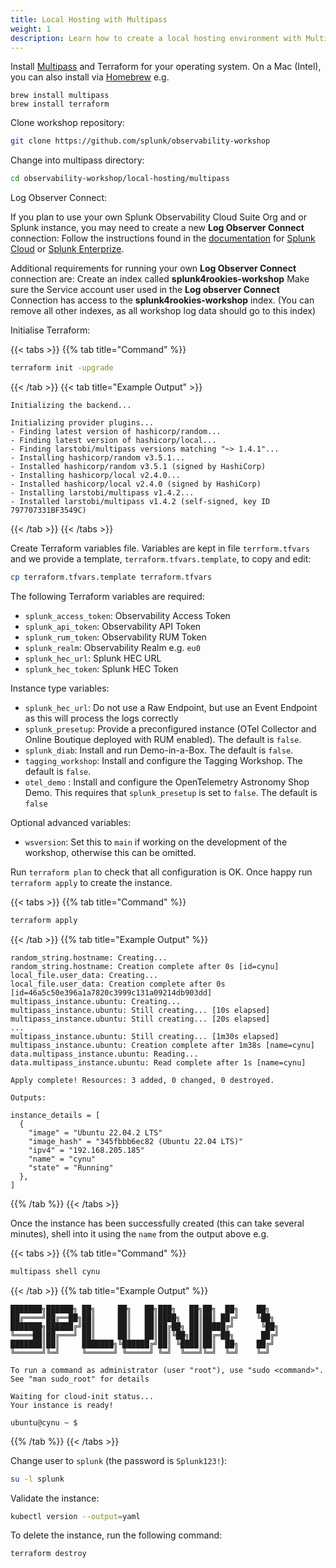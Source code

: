 ```yaml
---
title: Local Hosting with Multipass
weight: 1
description: Learn how to create a local hosting environment with Multipass - Windows/Linux/Mac(Intel)
---
```


Install [Multipass](https://multipass.run/) and Terraform for your operating system. On a Mac (Intel), you can also install via [Homebrew](https://brew.sh/) e.g.

```text
brew install multipass
brew install terraform
```

Clone workshop repository:

```bash
git clone https://github.com/splunk/observability-workshop
```

Change into multipass directory:

```bash
cd observability-workshop/local-hosting/multipass
```

Log Observer Connect:

If you plan to use your own Splunk Observability Cloud Suite Org and or Splunk instance, you may need to create a new **Log Observer Connect** connection:
Follow the instructions found in the [documentation](https://docs.splunk.com/observability/en/logs/lo-connect-landing.html) for [Splunk Cloud](https://docs.splunk.com/observability/en/logs/scp.html#logs-scp) or [Splunk Enterprize](https://docs.splunk.com/observability/en/logs/set-up-logconnect.html).

Additional requirements for running your own **Log Observer Connect** connection are:
Create an index called **splunk4rookies-workshop**
Make sure the Service account user used in the **Log observer Connect** Connection has access to the **splunk4rookies-workshop** index. (You can remove all other indexes, as all workshop log data should go to this index)

Initialise Terraform:

{{< tabs >}}
{{% tab title="Command" %}}

```bash
terraform init -upgrade
```

{{< /tab >}}
{{< tab title="Example Output" >}}

```text
Initializing the backend...

Initializing provider plugins...
- Finding latest version of hashicorp/random...
- Finding latest version of hashicorp/local...
- Finding larstobi/multipass versions matching "~> 1.4.1"...
- Installing hashicorp/random v3.5.1...
- Installed hashicorp/random v3.5.1 (signed by HashiCorp)
- Installing hashicorp/local v2.4.0...
- Installed hashicorp/local v2.4.0 (signed by HashiCorp)
- Installing larstobi/multipass v1.4.2...
- Installed larstobi/multipass v1.4.2 (self-signed, key ID 797707331BF3549C)
```

{{< /tab >}}
{{< /tabs >}}

Create Terraform variables file. Variables are kept in file `terrform.tfvars` and we provide a template, `terraform.tfvars.template`, to copy and edit:

```bash
cp terraform.tfvars.template terraform.tfvars
```

The following Terraform variables are required:

- `splunk_access_token`: Observability Access Token
- `splunk_api_token`: Observability API Token
- `splunk_rum_token`: Observability RUM Token
- `splunk_realm`: Observability Realm e.g. `eu0`
- `splunk_hec_url`: Splunk HEC URL
- `splunk_hec_token`: Splunk HEC Token

Instance type variables:

- `splunk_hec_url`:  Do not use a Raw Endpoint, but use an Event Endpoint as this will process the logs correctly
- `splunk_presetup`: Provide a preconfigured instance (OTel Collector and Online Boutique deployed with RUM enabled). The default is `false`.
- `splunk_diab`: Install and run Demo-in-a-Box. The default is `false`.
- `tagging_workshop`: Install and configure the Tagging Workshop. The default is `false`.
- `otel_demo` : Install and configure the OpenTelemetry Astronomy Shop Demo. This requires that `splunk_presetup` is set to `false`. The default is `false`

Optional advanced variables:

- `wsversion`: Set this to `main` if working on the development of the workshop, otherwise this can be omitted.

Run `terraform plan` to check that all configuration is OK. Once happy run `terraform apply` to create the instance.

{{< tabs >}}
{{% tab title="Command" %}}

```bash
terraform apply
```

{{< /tab >}}
{{% tab title="Example Output" %}}


``` text
random_string.hostname: Creating...
random_string.hostname: Creation complete after 0s [id=cynu]
local_file.user_data: Creating...
local_file.user_data: Creation complete after 0s [id=46a5c50e396a1a7820c3999c131a09214db903dd]
multipass_instance.ubuntu: Creating...
multipass_instance.ubuntu: Still creating... [10s elapsed]
multipass_instance.ubuntu: Still creating... [20s elapsed]
...
multipass_instance.ubuntu: Still creating... [1m30s elapsed]
multipass_instance.ubuntu: Creation complete after 1m38s [name=cynu]
data.multipass_instance.ubuntu: Reading...
data.multipass_instance.ubuntu: Read complete after 1s [name=cynu]

Apply complete! Resources: 3 added, 0 changed, 0 destroyed.

Outputs:

instance_details = [
  {
    "image" = "Ubuntu 22.04.2 LTS"
    "image_hash" = "345fbbb6ec82 (Ubuntu 22.04 LTS)"
    "ipv4" = "192.168.205.185"
    "name" = "cynu"
    "state" = "Running"
  },
]
```

{{% /tab %}}
{{< /tabs >}}

Once the instance has been successfully created (this can take several minutes), shell into it using the `name` from the output above e.g.

{{< tabs >}}
{{% tab title="Command" %}}

```bash
multipass shell cynu
```

{{< /tab >}}
{{% tab title="Example Output" %}}

```text
███████╗██████╗ ██╗     ██╗   ██╗███╗   ██╗██╗  ██╗    ██╗
██╔════╝██╔══██╗██║     ██║   ██║████╗  ██║██║ ██╔╝    ╚██╗
███████╗██████╔╝██║     ██║   ██║██╔██╗ ██║█████╔╝      ╚██╗
╚════██║██╔═══╝ ██║     ██║   ██║██║╚██╗██║██╔═██╗      ██╔╝
███████║██║     ███████╗╚██████╔╝██║ ╚████║██║  ██╗    ██╔╝
╚══════╝╚═╝     ╚══════╝ ╚═════╝ ╚═╝  ╚═══╝╚═╝  ╚═╝    ╚═╝

To run a command as administrator (user "root"), use "sudo <command>".
See "man sudo_root" for details

Waiting for cloud-init status...
Your instance is ready!

ubuntu@cynu ~ $
```

{{% /tab %}}
{{< /tabs >}}

Change user to `splunk` (the password is `Splunk123!`):

```bash
su -l splunk
```

Validate the instance:

```bash
kubectl version --output=yaml
```

To delete the instance, run the following command:

```bash
terraform destroy
```
